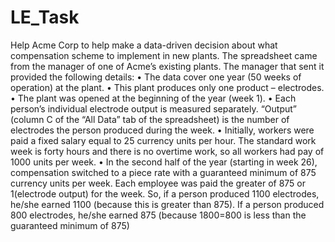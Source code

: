 # LE_Task
Help Acme Corp to help make a data-driven decision about what compensation scheme to implement in new plants. The spreadsheet came from the manager of one of Acme’s existing plants. The manager that sent it provided the following details:  • The data cover one year (50 weeks of operation) at the plant.  • This plant produces only one product – electrodes.  • The plant was opened at the beginning of the year (week 1).  • Each person’s individual electrode output is measured separately. “Output” (column C of the “All Data” tab of the spreadsheet) is the number of electrodes the person produced during the week.  • Initially, workers were paid a fixed salary equal to 25 currency units per hour. The standard work week is forty hours and there is no overtime work, so all workers had pay of 1000 units per week.  • In the second half of the year (starting in week 26), compensation switched to a piece rate with a guaranteed minimum of 875 currency units per week. Each employee was paid the greater of 875 or 1(electrode output) for the week. So, if a person produced 1100 electrodes, he/she earned 1100 (because this is greater than 875). If a person produced 800 electrodes, he/she earned 875 (because 1800=800 is less than the guaranteed minimum of 875)
